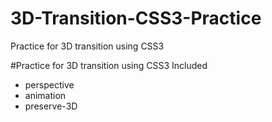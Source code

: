 # 3D-Transition-CSS3-Practice
Practice for 3D transition using CSS3

#Practice for 3D transition using CSS3 Included
- perspective
- animation
- preserve-3D
